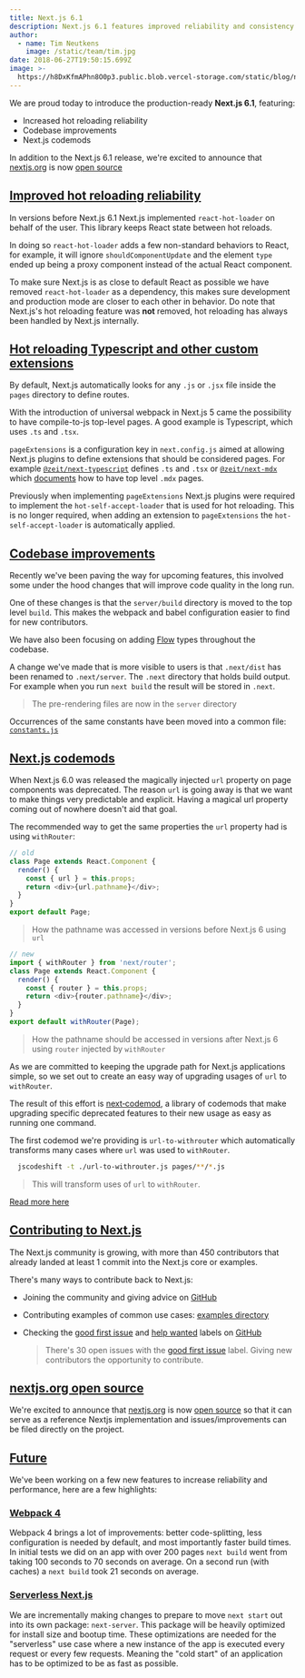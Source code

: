 ```yaml
---
title: Next.js 6.1
description: Next.js 6.1 features improved reliability and consistency in development
author:
  - name: Tim Neutkens
    image: /static/team/tim.jpg
date: 2018-06-27T19:50:15.699Z
image: >-
  https://h8DxKfmAPhn8O0p3.public.blob.vercel-storage.com/static/blog/next-6-1/twitter-card.png
---
```


We are proud today to introduce the production-ready **Next.js 6.1**, featuring:

*   Increased hot reloading reliability
*   Codebase improvements
*   Next.js codemods

In addition to the Next.js 6.1 release, we're excited to announce that [nextjs.org](https://nextjs.org) is now [open source](https://github.com/vercel/next-site)

[Improved hot reloading reliability](#improved-hot-reloading-reliability)
-------------------------------------------------------------------------

In versions before Next.js 6.1 Next.js implemented `react-hot-loader` on behalf of the user. This library keeps React state between hot reloads.

In doing so `react-hot-loader` adds a few non-standard behaviors to React, for example, it will ignore `shouldComponentUpdate` and the element `type` ended up being a proxy component instead of the actual React component.

To make sure Next.js is as close to default React as possible we have removed `react-hot-loader` as a dependency, this makes sure development and production mode are closer to each other in behavior. Do note that Next.js's hot reloading feature was **not** removed, hot reloading has always been handled by Next.js internally.

[Hot reloading Typescript and other custom extensions](#hot-reloading-typescript-and-other-custom-extensions)
-------------------------------------------------------------------------------------------------------------

By default, Next.js automatically looks for any `.js` or `.jsx` file inside the `pages` directory to define routes.

With the introduction of universal webpack in Next.js 5 came the possibility to have compile-to-js top-level pages. A good example is Typescript, which uses `.ts` and `.tsx`.

`pageExtensions` is a configuration key in `next.config.js` aimed at allowing Next.js plugins to define extensions that should be considered pages. For example [`@zeit/next-typescript`](https://github.com/vercel/next-plugins/tree/master/packages/next-typescript) defines `.ts` and `.tsx` or [`@zeit/next-mdx`](https://github.com/vercel/next-plugins/tree/master/packages/next-mdx) which [documents](https://github.com/vercel/next-plugins/tree/master/packages/next-mdx#top-level-mdx-pages) how to have top level `.mdx` pages.

Previously when implementing `pageExtensions` Next.js plugins were required to implement the `hot-self-accept-loader` that is used for hot reloading. This is no longer required, when adding an extension to `pageExtensions` the `hot-self-accept-loader` is automatically applied.

[Codebase improvements](#codebase-improvements)
-----------------------------------------------

Recently we've been paving the way for upcoming features, this involved some under the hood changes that will improve code quality in the long run.

One of these changes is that the `server/build` directory is moved to the top level `build`. This makes the webpack and babel configuration easier to find for new contributors.

We have also been focusing on adding [Flow](https://flow.org/) types throughout the codebase.

A change we've made that is more visible to users is that `.next/dist` has been renamed to `.next/server`. The `.next` directory that holds build output. For example when you run `next build` the result will be stored in `.next`.

> The pre-rendering files are now in the `server` directory

Occurrences of the same constants have been moved into a common file: [`constants.js`](https://github.com/vercel/next.js/blob/canary/lib/constants.js)

[Next.js codemods](#nextjs-codemods)
------------------------------------

When Next.js 6.0 was released the magically injected `url` property on page components was deprecated. The reason `url` is going away is that we want to make things very predictable and explicit. Having a magical url property coming out of nowhere doesn't aid that goal.

The recommended way to get the same properties the `url` property had is using `withRouter`:

```js filename="page.js"
// old
class Page extends React.Component {
  render() {
    const { url } = this.props;
    return <div>{url.pathname}</div>;
  }
}
export default Page;
```

> How the pathname was accessed in versions before Next.js 6 using `url`

```js filename="page.js"
// new
import { withRouter } from 'next/router';
class Page extends React.Component {
  render() {
    const { router } = this.props;
    return <div>{router.pathname}</div>;
  }
}
export default withRouter(Page);
```

> How the pathname should be accessed in versions after Next.js 6 using `router` injected by `withRouter`

As we are committed to keeping the upgrade path for Next.js applications simple, so we set out to create an easy way of upgrading usages of `url` to `withRouter`.

The result of this effort is [next‑codemod](https://github.com/vercel/next-codemod), a library of codemods that make upgrading specific deprecated features to their new usage as easy as running one command.

The first codemod we're providing is `url-to-withrouter` which automatically transforms many cases where `url` was used to `withRouter`.

```bash filename="Terminal"
  jscodeshift -t ./url-to-withrouter.js pages/**/*.js
```

> This will transform uses of `url` to `withRouter`.

[Read more here](https://github.com/vercel/next-codemod#url-to-withrouter)

[Contributing to Next.js](#contributing-to-nextjs)
--------------------------------------------------

The Next.js community is growing, with more than 450 contributors that already landed at least 1 commit into the Next.js core or examples.

There's many ways to contribute back to Next.js:

*   Joining the community and giving advice on [GitHub](https://github.com/vercel/next.js/discussions)
    
*   Contributing examples of common use cases: [examples directory](https://github.com/vercel/next.js/tree/canary/examples)
    
*   Checking the [good first issue](https://github.com/vercel/next.js/issues?q=is%3Aissue+is%3Aopen+sort%3Aupdated-desc+label%3A%22good+first+issue%22) and [help wanted](https://github.com/vercel/next.js/issues?q=is%3Aissue+is%3Aopen+sort%3Aupdated-desc+label%3A%22help+wanted%22) labels on [GitHub](https://github.com/vercel/next.js)
    
    > There's 30 open issues with the [good first issue](https://github.com/vercel/next.js/issues?q=is%3Aissue+is%3Aopen+sort%3Aupdated-desc+label%3A%22good+first+issue%22) label. Giving new contributors the opportunity to contribute.
    

[nextjs.org open source](#nextjsorg-open-source)
------------------------------------------------

We're excited to announce that [nextjs.org](https://nextjs.org) is now [open source](https://github.com/vercel/next-site) so that it can serve as a reference Nextjs implementation and issues/improvements can be filed directly on the project.

[Future](#future)
-----------------

We've been working on a few new features to increase reliability and performance, here are a few highlights:

### [Webpack 4](#webpack-4)

Webpack 4 brings a lot of improvements: better code-splitting, less configuration is needed by default, and most importantly faster build times. In initial tests we did on an app with over 200 pages `next build` went from taking 100 seconds to 70 seconds on average. On a second run (with caches) a `next build` took 21 seconds on average.

### [Serverless Next.js](#serverless-nextjs)

We are incrementally making changes to prepare to move `next start` out into its own package: `next-server`. This package will be heavily optimized for install size and bootup time. These optimizations are needed for the "serverless" use case where a new instance of the app is executed every request or every few requests. Meaning the "cold start" of an application has to be optimized to be as fast as possible.
